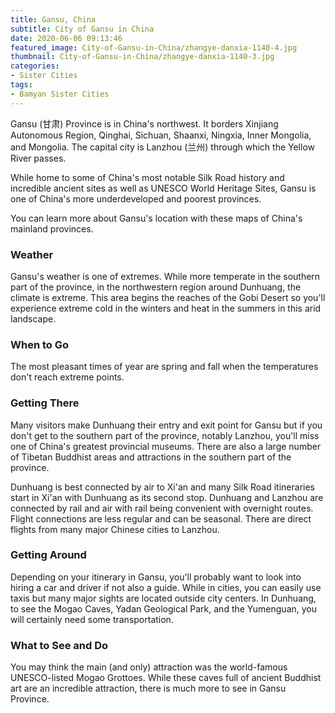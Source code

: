```yaml
---
title: Gansu, China
subtitle: City of Gansu in China
date: 2020-06-06 09:13:46
featured_image: City-of-Gansu-in-China/zhangye-danxia-1140-4.jpg
thumbnail: City-of-Gansu-in-China/zhangye-danxia-1140-3.jpg
categories:
- Sister Cities
tags:
- Bamyan Sister Cities
---
```

Gansu (甘肃) Province is in China's northwest. It borders Xinjiang Autonomous Region, Qinghai, Sichuan, Shaanxi, Ningxia, Inner Mongolia, and Mongolia. The capital city is Lanzhou (兰州) through which the Yellow River passes.
<!-- more -->
While home to some of China's most notable Silk Road history and incredible ancient sites as well as UNESCO World Heritage Sites, Gansu is one of China's more underdeveloped and poorest provinces.

You can learn more about Gansu's location with these maps of China's mainland provinces.

### Weather

Gansu's weather is one of extremes. While more temperate in the southern part of the province, in the northwestern region around Dunhuang, the climate is extreme. This area begins the reaches of the Gobi Desert so you'll experience extreme cold in the winters and heat in the summers in this arid landscape.

### When to Go

The most pleasant times of year are spring and fall when the temperatures don't reach extreme points.

### Getting There

Many visitors make Dunhuang their entry and exit point for Gansu but if you don't get to the southern part of the province, notably Lanzhou, you'll miss one of China's greatest provincial museums. There are also a large number of Tibetan Buddhist areas and attractions in the southern part of the province.

Dunhuang is best connected by air to Xi'an and many Silk Road itineraries start in Xi'an with Dunhuang as its second stop. Dunhuang and Lanzhou are connected by rail and air with rail being convenient with overnight routes. Flight connections are less regular and can be seasonal. There are direct flights from many major Chinese cities to Lanzhou.

### Getting Around

Depending on your itinerary in Gansu, you'll probably want to look into hiring a car and driver if not also a guide. While in cities, you can easily use taxis but many major sights are located outside city centers. In Dunhuang, to see the Mogao Caves, Yadan Geological Park, and the Yumenguan, you will certainly need some transportation.

### What to See and Do

You may think the main (and only) attraction was the world-famous UNESCO-listed Mogao Grottoes. While these caves full of ancient Buddhist art are an incredible attraction, there is much more to see in Gansu Province.